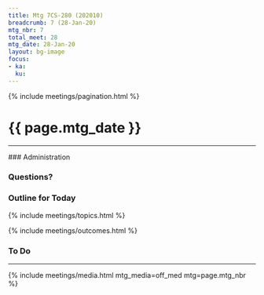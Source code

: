 ```yaml
---
title: Mtg 7CS-280 (202010)
breadcrumb: 7 (28-Jan-20)
mtg_nbr: 7
total_meet: 28
mtg_date: 28-Jan-20
layout: bg-image
focus:
- ka:
  ku:
---
```

{% include meetings/pagination.html %}
<h1 class="text-center">{{ page.mtg_date }}</h1>
<hr />
### Administration

### Questions?

### Outline for Today

{% include meetings/topics.html %}

{% include meetings/outcomes.html %}

### To Do

<hr />
{% include meetings/media.html mtg_media=off_med mtg=page.mtg_nbr %}
